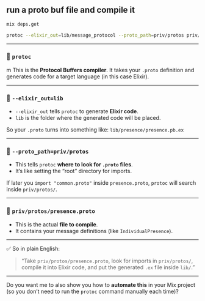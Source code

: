 ## run a proto buf file and compile it

```bash
mix deps.get
```

```bash
protoc --elixir_out=lib/message_protocol --proto_path=priv/protos priv/protos/presence.proto
```

---

### 🔹 `protoc`

m
This is the **Protocol Buffers compiler**.
It takes your `.proto` definition and generates code for a target language (in this case Elixir).

---

### 🔹 `--elixir_out=lib`

- `--elixir_out` tells `protoc` to generate **Elixir code**.
- `lib` is the folder where the generated code will be placed.

So your `.proto` turns into something like:
`lib/presence/presence.pb.ex`

---

### 🔹 `--proto_path=priv/protos`

- This tells `protoc` **where to look for `.proto` files**.
- It’s like setting the “root” directory for imports.

If later you `import "common.proto"` inside `presence.proto`, `protoc` will search inside `priv/protos/`.

---

### 🔹 `priv/protos/presence.proto`

- This is the actual **file to compile**.
- It contains your message definitions (like `IndividualPresence`).

---

✅ So in plain English:

> “Take `priv/protos/presence.proto`, look for imports in `priv/protos/`, compile it into Elixir code, and put the generated `.ex` file inside `lib/`.”

---

Do you want me to also show you how to **automate this** in your Mix project (so you don’t need to run the `protoc` command manually each time)?
